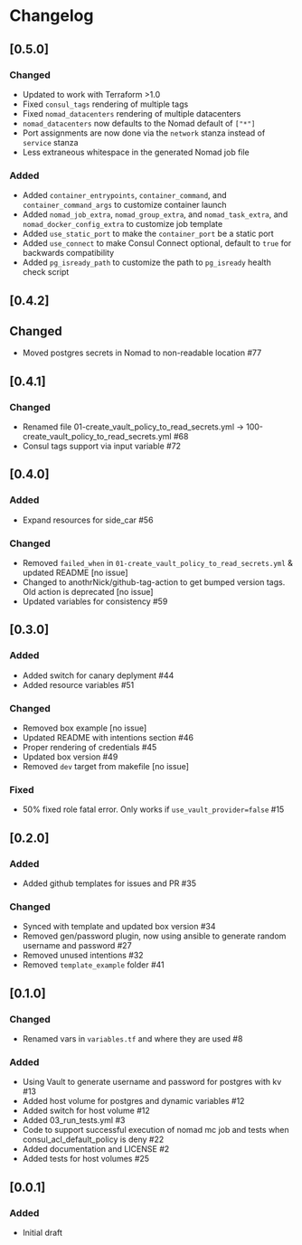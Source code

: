 # Changelog

## [0.5.0]

### Changed
- Updated to work with Terraform >1.0
- Fixed `consul_tags` rendering of multiple tags
- Fixed `nomad_datacenters` rendering of multiple datacenters
- `nomad_datacenters` now defaults to the Nomad default of `["*"]`
- Port assignments are now done via the `network` stanza instead of `service` stanza
- Less extraneous whitespace in the generated Nomad job file

### Added
- Added `container_entrypoints`, `container_command`, and `container_command_args` to customize container launch
- Added `nomad_job_extra`, `nomad_group_extra`, and `nomad_task_extra`, and `nomad_docker_config_extra` to customize job template
- Added `use_static_port` to make the `container_port` be a static port
- Added `use_connect` to make Consul Connect optional, default to `true` for backwards compatibility
- Added `pg_isready_path` to customize the path to `pg_isready` health check script

## [0.4.2]

## Changed
- Moved postgres secrets in Nomad to non-readable location #77

## [0.4.1]

### Changed
- Renamed file 01-create_vault_policy_to_read_secrets.yml → 100-create_vault_policy_to_read_secrets.yml #68 
- Consul tags support via input variable #72

## [0.4.0]

### Added
- Expand resources for side_car #56

### Changed
- Removed `failed_when` in `01-create_vault_policy_to_read_secrets.yml` & updated README [no issue]
- Changed to anothrNick/github-tag-action to get bumped version tags. Old action is deprecated [no issue]
- Updated variables for consistency #59

## [0.3.0]

### Added
- Added switch for canary deplyment #44
- Added resource variables #51

### Changed
- Removed box example [no issue]
- Updated README with intentions section #46
- Proper rendering of credentials #45
- Updated box version #49
- Removed `dev` target from makefile [no issue]

### Fixed
- 50% fixed role fatal error. Only works if `use_vault_provider=false` #15

## [0.2.0]

### Added
- Added github templates for issues and PR #35

### Changed
- Synced with template and updated box version #34
- Removed gen/password plugin, now using ansible to generate random username and password #27
- Removed unused intentions #32
- Removed `template_example` folder #41

## [0.1.0]

### Changed
- Renamed vars in `variables.tf` and where they are used #8

### Added
- Using Vault to generate username and password for postgres with kv #13
- Added host volume for postgres and dynamic variables #12
- Added switch for host volume #12
- Added 03_run_tests.yml #3
- Code to support successful execution of nomad mc job and tests when consul_acl_default_policy is deny #22
- Added documentation and LICENSE #2
- Added tests for host volumes #25

## [0.0.1]

### Added
- Initial draft
